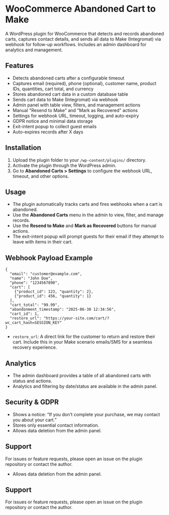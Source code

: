 # WooCommerce Abandoned Cart to Make

A WordPress plugin for WooCommerce that detects and records abandoned carts, captures contact details, and sends all data to Make (Integromat) via webhook for follow-up workflows. Includes an admin dashboard for analytics and management.

## Features
- Detects abandoned carts after a configurable timeout
- Captures email (required), phone (optional), customer name, product IDs, quantities, cart total, and currency
- Stores abandoned cart data in a custom database table
- Sends cart data to Make (Integromat) via webhook
- Admin panel with table view, filters, and management actions
- Manual "Resend to Make" and "Mark as Recovered" actions
- Settings for webhook URL, timeout, logging, and auto-expiry
- GDPR notice and minimal data storage
- Exit-intent popup to collect guest emails
- Auto-expires records after X days

## Installation
1. Upload the plugin folder to your `/wp-content/plugins/` directory.
2. Activate the plugin through the WordPress admin.
3. Go to **Abandoned Carts > Settings** to configure the webhook URL, timeout, and other options.

## Usage
- The plugin automatically tracks carts and fires webhooks when a cart is abandoned.
- Use the **Abandoned Carts** menu in the admin to view, filter, and manage records.
- Use the **Resend to Make** and **Mark as Recovered** buttons for manual actions.
- The exit-intent popup will prompt guests for their email if they attempt to leave with items in their cart.

## Webhook Payload Example
```
{
  "email": "customer@example.com",
  "name": "John Doe",
  "phone": "1234567890",
  "cart": [
    {"product_id": 123, "quantity": 2},
    {"product_id": 456, "quantity": 1}
  ],
  "cart_total": "99.99",
  "abandonment_timestamp": "2025-06-30 12:34:56",
  "cart_id": 1,
  "restore_url": "https://your-site.com/cart/?wc_cart_hash=SESSION_KEY"
}
```

- `restore_url`: A direct link for the customer to return and restore their cart. Include this in your Make scenario emails/SMS for a seamless recovery experience.

## Analytics
- The admin dashboard provides a table of all abandoned carts with status and actions.
- Analytics and filtering by date/status are available in the admin panel.

## Security & GDPR
- Shows a notice: “If you don’t complete your purchase, we may contact you about your cart.”
- Stores only essential contact information.
- Allows data deletion from the admin panel.

## Support
For issues or feature requests, please open an issue on the plugin repository or contact the author.

- Allows data deletion from the admin panel.

## Support
For issues or feature requests, please open an issue on the plugin repository or contact the author.
